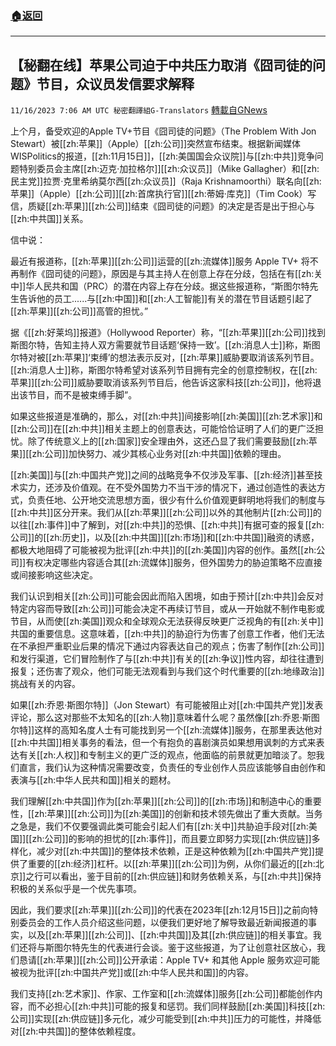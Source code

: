 ###  [:house:返回](README.md)
---


## 【秘翻在线】苹果公司迫于中共压力取消《囧司徒的问题》节目，众议员发信要求解释
`11/16/2023 7:06 AM UTC 秘密翻譯組G-Translators` [轉載自GNews](https://gnews.org/articles/1982538)

上个月，备受欢迎的Apple TV+节目《囧司徒的问题》（The Problem With Jon Stewart）被[[zh:苹果]]（Apple）[[zh:公司]]突然宣布结束。根据新闻媒体WISPolitics的报道，[[zh:11月15日]]，[[zh:美国国会众议院]]与[[zh:中共]]竞争问题特别委员会主席[[zh:迈克·加拉格尔]][[zh:众议员]]（Mike Gallagher）和[[zh:民主党]]拉贾·克里希纳莫尔西[[zh:众议员]]（Raja Krishnamoorthi）联名向[[zh:苹果]]（Apple）[[zh:公司]][[zh:首席执行官]][[zh:蒂姆·库克]]（Tim Cook）写信，质疑[[zh:苹果]][[zh:公司]]结束《囧司徒的问题》的决定是否是出于担心与[[zh:中共国]]关系。

信中说：

最近有报道称，[[zh:苹果]][[zh:公司]]运营的[[zh:流媒体]]服务 Apple TV+ 将不再制作《囧司徒的问题》，原因是与其主持人在创意上存在分歧，包括在有[[zh:关中]]华人民共和国（PRC）的潜在内容上存在分歧。据这些报道称，“斯图尔特先生告诉他的员工......与[[zh:中国]]和[[zh:人工智能]]有关的潜在节目话题引起了[[zh:苹果]][[zh:公司]]高管的担忧。”

据《[[zh:好莱坞]]报道》（Hollywood Reporter）称，“[[zh:苹果]][[zh:公司]]找到斯图尔特，告知主持人双方需要就节目话题‘保持一致’。[[zh:消息人士]]称，斯图尔特对被[[zh:苹果]]‘束缚’的想法表示反对，[[zh:苹果]]威胁要取消该系列节目。[[zh:消息人士]]称，斯图尔特希望对该系列节目拥有完全的创意控制权，在[[zh:苹果]][[zh:公司]]威胁要取消该系列节目后，他告诉这家科技[[zh:公司]]，他将退出该节目，而不是被束缚手脚”。

如果这些报道是准确的，那么，对[[zh:中共]]间接影响[[zh:美国]][[zh:艺术家]]和[[zh:公司]]在[[zh:中共]]相关主题上的创意表达，可能恰恰证明了人们的更广泛担忧。除了传统意义上的[[zh:国家]]安全理由外，这还凸显了我们需要鼓励[[zh:苹果]][[zh:公司]]加快努力、减少其核心业务对[[zh:中共国]]依赖的理由。

[[zh:美国]]与[[zh:中国共产党]]之间的战略竞争不仅涉及军事、[[zh:经济]]甚至技术实力，还涉及价值观。在不受外国势力不当干涉的情况下，通过创造性的表达方式，负责任地、公开地交流思想方面，很少有什么价值观更鲜明地将我们的制度与[[zh:中共]]区分开来。我们从[[zh:苹果]][[zh:公司]]以外的其他制片[[zh:公司]]的以往[[zh:事件]]中了解到，对[[zh:中共]]的恐惧、[[zh:中共]]有据可查的报复[[zh:公司]]的[[zh:历史]]，以及[[zh:中共国]][[zh:市场]]和[[zh:中共国]]融资的诱惑，都极大地阻碍了可能被视为批评[[zh:中共]]的[[zh:美国]]内容的创作。虽然[[zh:公司]]有权决定哪些内容适合其[[zh:流媒体]]服务，但外国势力的胁迫策略不应直接或间接影响这些决定。

我们认识到相关[[zh:公司]]可能会因此而陷入困境，如由于预计[[zh:中共]]会反对特定内容而导致[[zh:公司]]可能会决定不再续订节目，或从一开始就不制作电影或节目，从而使[[zh:美国]]观众和全球观众无法获得反映更广泛视角的有[[zh:关中]]共国的重要信息。这意味着，[[zh:中共]]的胁迫行为伤害了创意工作者，他们无法在不承担严重职业后果的情况下通过内容表达自己的观点；伤害了制作[[zh:公司]]和发行渠道，它们冒险制作了与[[zh:中共]]有关的[[zh:争议]]性内容，却往往遭到报复；还伤害了观众，他们可能无法观看到与我们这个时代重要的[[zh:地缘政治]]挑战有关的内容。

如果[[zh:乔恩·斯图尔特]]（Jon Stewart）有可能被阻止对[[zh:中国共产党]]发表评论，那么这对那些不太知名的[[zh:人物]]意味着什么呢？虽然像[[zh:乔恩·斯图尔特]]这样的高知名度人士有可能找到另一个[[zh:流媒体]]服务，在那里表达他对[[zh:中共国]]相关事务的看法，但一个有抱负的喜剧演员如果想用讽刺的方式来表达有关[[zh:人权]]和专制主义的更广泛的观点，他面临的前景就更加暗淡了。恕我们直言，我们认为这种情况需要改变，负责任的专业创作人员应该能够自由创作和表演与[[zh:中华人民共和国]]相关的题材。

我们理解[[zh:中共国]]作为[[zh:苹果]][[zh:公司]]的[[zh:市场]]和制造中心的重要性，[[zh:苹果]][[zh:公司]]为[[zh:美国]]的创新和技术领先做出了重大贡献。当务之急是，我们不仅要强调此类可能会引起人们有[[zh:关中]]共胁迫手段对[[zh:美国]][[zh:公司]]的影响的担忧的[[zh:事件]]，而且要立即努力实现[[zh:供应链]]多样化，减少对[[zh:中共国]]的整体技术依赖，正是这种依赖为[[zh:中国共产党]]提供了重要的[[zh:经济]]杠杆。以[[zh:苹果]][[zh:公司]]为例，从你们最近的[[zh:北京]]之行可以看出，鉴于目前的[[zh:供应链]]和财务依赖关系，与[[zh:中共]]保持积极的关系似乎是一个优先事项。

因此，我们要求[[zh:苹果]][[zh:公司]]的代表在2023年[[zh:12月15日]]之前向特别委员会的工作人员介绍这些问题，以便我们更好地了解导致最近新闻报道的事实，以及[[zh:苹果]][[zh:公司]]、[[zh:中共国]]及其[[zh:供应链]]的相关事宜。我们还将与斯图尔特先生的代表进行会谈。鉴于这些报道，为了让创意社区放心，我们恳请[[zh:苹果]][[zh:公司]]公开承诺：Apple TV+ 和其他 Apple 服务欢迎可能被视为批评[[zh:中国共产党]]或[[zh:中华人民共和国]]的内容。

我们支持[[zh:艺术家]]、作家、工作室和[[zh:流媒体]]服务[[zh:公司]]都能创作内容，而不必担心[[zh:中共]]可能的报复和惩罚。我们同样鼓励[[zh:美国]]科技[[zh:公司]]实现[[zh:供应链]]多元化，减少可能受到[[zh:中共]]压力的可能性，并降低对[[zh:中共国]]的整体依赖程度。
